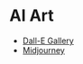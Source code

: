 # AI Art

- [Dall-E Gallery](http://dallery.gallery/)
- [Midjourney](https://www.midjourney.com/home/)
